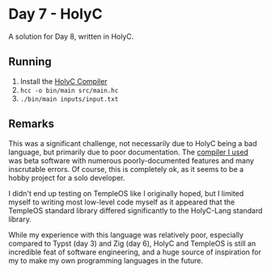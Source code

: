 # Day 7 - HolyC

A solution for Day 8, written in HolyC.

## Running

1. Install the [HolyC Compiler](https://holyc-lang.com/install)
2. `hcc -o bin/main src/main.hc`
3. `./bin/main inputs/input.txt`

## Remarks

This was a significant challenge, not necessarily due to HolyC being a bad
language, but primarily due to poor documentation. The
[compiler I used](https://github.com/Jamesbarford/holyc-lang) was beta software
with numerous poorly-documented features and many inscrutable errors. Of
course, this is completely ok, as it seems to be a hobby project for a solo
developer.

I didn't end up testing on TempleOS like I originally hoped, but I limited
myself to writing most low-level code myself as it appeared that the TempleOS
standard library differed significantly to the HolyC-Lang standard library.

While my experience with this language was relatively poor, especially compared
to Typst (day 3) and Zig (day 6), HolyC and TempleOS is still an incredible
feat of software engineering, and a huge source of inspiration for my to make
my own programming languages in the future.
